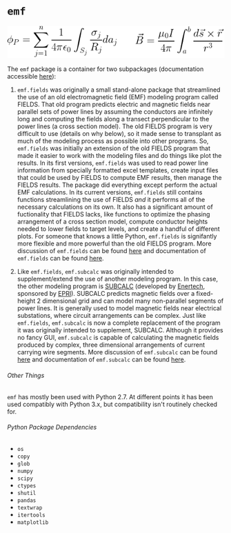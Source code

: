 # `emf`

![biot-savart](docs/img/both-equations.png)

The `emf` package is a container for two subpackages (documentation accessible [here](http://mbaum1122.github.io/emf/)):

1. `emf.fields` was originally a small stand-alone package that streamlined the use of an old electromagnetic field (EMF) modeling program called FIELDS. That old program predicts electric and magnetic fields near parallel sets of power lines by assuming the conductors are infinitely long and computing the fields along a transect perpendicular to the power lines (a cross section model). The old FIELDS program is very difficult to use (details on why below), so it made sense to transplant as much of the modeling process as possible into other programs. So, `emf.fields` was initially an extension of the old FIELDS program that made it easier to work with the modeling files and do things like plot the results. In its first versions, `emf.fields` was used to read power line information from specially formatted excel templates, create input files that could be used by FIELDS to compute EMF results, then manage the FIELDS results. The package did everything except perform the actual EMF calculations. In its current versions, `emf.fields` still contains functions streamlining the use of FIELDS *and* it performs all of the necessary calculations on its own. It also has a significant amount of fuctionality that FIELDS lacks, like functions to optimize the phasing arrangement of a cross section model, compute conductor heights needed to lower fields to target levels, and create a handful of different plots. For someone that knows a little Python, `emf.fields` is signifantly more flexible and more powerful than the old FIELDS program. More discussion of `emf.fields` can be found [here](http://mbaum1122.github.io/emf/README-emf.fields.html) and documentation of `emf.fields` can be found [here](http://mbaum1122.github.io/emf/emf.fields.html).

2. Like `emf.fields`, `emf.subcalc` was originally intended to supplement/extend the use of another modeling program. In this case, the other modeling program is [SUBCALC](http://www.enertech.net/html/emfw.html) (developed by [Enertech](http://www.enertech.net/html/emfw.html), sponsored by [EPRI](http://www.epri.com)). SUBCALC predicts magnetic fields over a fixed-height 2 dimensional grid and can model many non-parallel segments of power lines. It is generally used to model magnetic fields near electrical substations, where circuit arrangements can be complex. Just like `emf.fields`, `emf.subcalc` is now a complete replacement of the program it was originally intended to supplement, SUBCALC. Although it provides no fancy GUI, `emf.subcalc` is capable of calculating the magnetic fields produced by complex, three dimensional arrangements of current carrying wire segments. More discussion of `emf.subcalc` can be found [here](http://mbaum1122.github.io/emf/README-emf.subcalc.html) and documentation of `emf.subcalc` can be found [here](http://mbaum1122.github.io/emf/emf.subcalc.html).

###### Other Things

`emf` has mostly been used with Python 2.7. At different points it has been used compatibly with Python 3.x, but compatibility isn't routinely checked for.

###### Python Package Dependencies
* `os`
* `copy`
* `glob`
* `numpy`
* `scipy`
* `ctypes`
* `shutil`
* `pandas`
* `textwrap`
* `itertools`
* `matplotlib`
